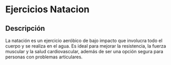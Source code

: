 # Ejercicios Natacion

## Descripción

La natación es un ejercicio aeróbico de bajo impacto que involucra todo el cuerpo y se realiza en el agua. Es ideal para mejorar la resistencia, la fuerza muscular y la salud cardiovascular, además de ser una opción segura para personas con problemas articulares.


